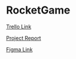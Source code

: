 # RocketGame
[Trello Link](https://trello.com/invite/b/67596563e7e06480a2f62595/ATTI8abed3ce03f2b942ccd8b17c1b27bd5797BE88E3/project)


[Project Report](https://docs.google.com/document/d/16APi0sGmE7g327xuPNkBqtnQfGqSV8vm3aiTvBMK0oc/edit?usp=sharing)

[Figma Link](https://www.figma.com/design/p54x0R20sJOwmAk29Riklo/Figma-basics?node-id=602-10&t=oATtHfGmqB1DRWfw-1)

